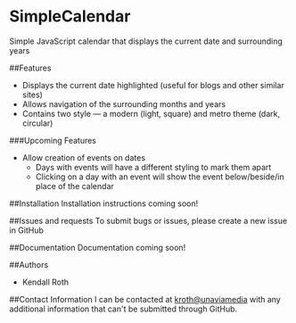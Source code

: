 # SimpleCalendar
Simple JavaScript calendar that displays the current date and surrounding years

##Features
- Displays the current date highlighted (useful for blogs and other similar sites)
- Allows navigation of the surrounding months and years
- Contains two style &mdash; a modern (light, square) and metro theme (dark, circular)

###Upcoming Features
- Allow creation of events on dates
  - Days with events will have a different styling to mark them apart
  - Clicking on a day with an event will show the event below/beside/in place of the calendar

##Installation
Installation instructions coming soon!

##Issues and requests
To submit bugs or issues, please create a new issue in GitHub

##Documentation
Documentation coming soon!

##Authors
- Kendall Roth

##Contact Information
I can be contacted at [kroth@unaviamedia](mailto:kroth@unaviamedia.ca) with any additional information that can't be submitted through GitHub.
